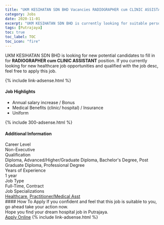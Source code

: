 ```yaml
---
title: "UKM KESIHATAN SDN BHD Vacancies RADIOGRAPHER cum CLINIC ASSISTANT" 
category: Jobs 
date: 2020-11-01 
excerpt: "UKM KESIHATAN SDN BHD is currently looking for suitable person to fill in the RADIOGRAPHER cum CLINIC ASSISTANT which positioned at Putrajaya" 
tags: [Putrajaya] 
toc: true 
toc_label: TOC 
toc_icon: "fire" 
--- 
```


<p>UKM KESIHATAN SDN BHD is looking for new potential candidates to fill in for <b>RADIOGRAPHER cum CLINIC ASSISTANT</b> position. If you currently looking for new healthcare job opportunities and qualified with the job desc, feel free to apply this job.
</p>{% include link-adsense.html %} 
<div><div><h4>Job Highlights</h4></div><div><ul><li><div><div><div><div></div></div></div><div><span>Annual salary increase / Bonus</span></div></div></li><li><div><div><div><div></div></div></div><div><span>Medical Benefits (clinic/ hospital) / Insurance</span></div></div></li><li><div><div><div><div></div></div></div><div><span>Uniform</span></div></div></li></ul></div></div> 
{% include 300-adsense.html %} 
<div><div><h4>Additional Information</h4></div><div><div><div><div><div><div><div><span>Career Level</span></div><div><span>Non-Executive</span></div></div></div></div><div><div><div><div><span>Qualification</span></div><div><span>Diploma, Advanced/Higher/Graduate Diploma, Bachelor's Degree, Post Graduate Diploma, Professional Degree</span></div></div></div></div><div><div><div><div><span>Years of Experience</span></div><div><span>1 year</span></div></div></div></div><div><div><div><div><span>Job Type</span></div><div><span>Full-Time, Contract</span></div></div></div></div><div><div><div><div><span>Job Specializations</span></div><div><span><a href="/en/job-search/healthcare-jobs/">Healthcare</a>, <a href="/en/job-search/practitioner-nurse-medical-healthcare-jobs/">Practitioner/Medical Asst</a></span></div></div></div></div></div></div></div></div> 
#### How To Apply 
If you confident and feel that this job is suitable to you, go ahead take your action now. <br/> 
Hope you find your dream hospital job in Putrajaya. <br/> 
<a href="https://www.jobstreet.com.my/en/job/radiographer-cum-clinic-assistant-4414738?jobId=jobstreet-my-job-4414738&sectionRank=28&token=0~b7ddd7c8-cfbc-41e7-9bf1-8b034c94970f&fr=SRP%20View%20In%20New%20Ta" class="btn btn--warning" target="_blank" rel="nofollow noopenner">Apply Online</a> 
{% include link-adsense.html %} 